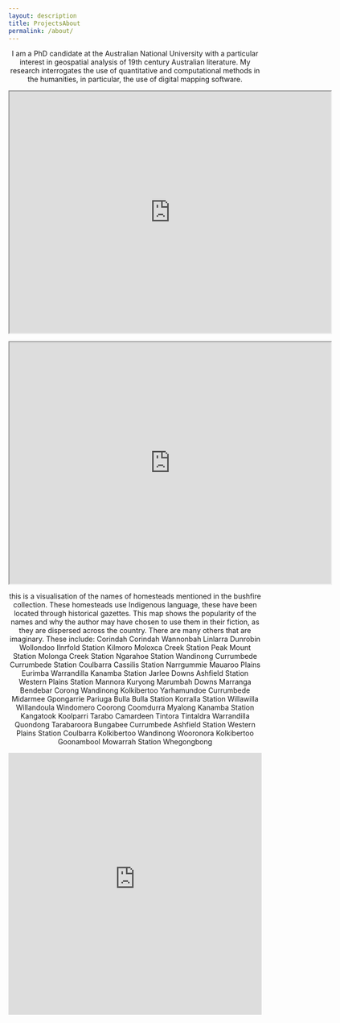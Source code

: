 ```yaml
---
layout: description
title: ProjectsAbout
permalink: /about/
---
```


<p style="text-align: center;">I am a PhD candidate at the Australian National University with a particular interest in geospatial analysis of 19th century Australian literature. My research interrogates the use of quantitative and computational methods in the humanities, in particular, the use of digital mapping software.</p>

<p style="text-align: center;"><iframe src="https://www.google.com/maps/d/embed?mid=1sjasmv2GFTVIBzT3bEIwqv9jJBc80ezH" width="640" height="480"></iframe></p>


<p style="text-align: center;"><iframe src="https://www.google.com/maps/d/u/0/embed?mid=1vwe-fErZO45gI96Mge1fTnG5GmFXYErF" width="640" height="480"></iframe></p>

<p style="text-align: center;">this is a visualisation of the names of homesteads mentioned in the bushfire collection. These homesteads use Indigenous language, these have been located through historical gazettes. This map shows the popularity of the names and why the author may have chosen to use them in their fiction, as they are dispersed across the country. There are many others that are imaginary. These include: Corindah
Corindah
Wannonbah
Linlarra
Dunrobin
Wollondoo
Ilnrfold Station
Kilmoro
Moloxca Creek Station
Peak Mount Station
Molonga Creek Station
Ngarahoe Station
Wandinong
Currumbede
Currumbede Station
Coulbarra
Cassilis Station
Narrgummie
Mauaroo Plains
Eurimba
Warrandilla
Kanamba Station
Jarlee Downs
Ashfield Station
Western Plains Station
Mannora
Kuryong
Marumbah Downs
Marranga
Bendebar
Corong
Wandinong
Kolkibertoo
Yarhamundoe
Currumbede
Midarmee
Gpongarrie
Pariuga
Bulla Bulla Station
Korralla Station
Willawilla
Willandoula
Windomero
Coorong
Coomdurra
Myalong
Kanamba Station
Kangatook
Koolparri
Tarabo
Camardeen
Tintora
Tintaldra
Warrandilla
Quondong
Tarabaroora
Bungabee
Currumbede
Ashfield Station
Western Plains Station
Coulbarra
Kolkibertoo
Wandinong
Wooronora
Kolkibertoo
Goonambool
Mowarrah Station
Whegongbong</p> 





<p style="text-align: center;"><iframe width="100%" height="520" frameborder="0" src="https://finnoscarmorgan.carto.com/builder/f40788db-1f24-4b09-afa6-cc2deaaf1201/embed" allowfullscreen webkitallowfullscreen mozallowfullscreen oallowfullscreen msallowfullscreen></iframe></iframe></p>